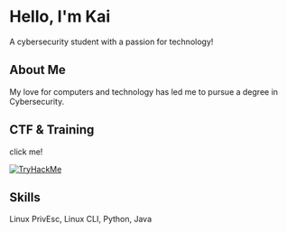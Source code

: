 # Hello, I'm Kai

A cybersecurity student with a passion for technology!

## About Me

My love for computers and technology has led me to pursue a degree in Cybersecurity.

## CTF & Training

click me!



<a href=https://tryhackme.com/p/Juxtapose><img src="https://tryhackme-badges.s3.amazonaws.com/Juxtapose.png" alt="TryHackMe"></a>

## Skills
Linux PrivEsc,
Linux CLI,
Python,
Java

